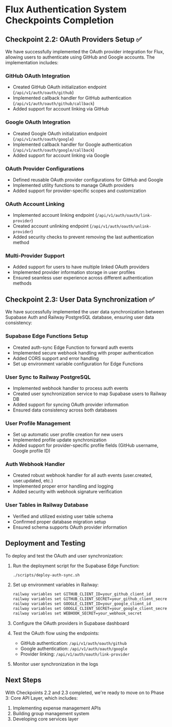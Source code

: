 # Flux Authentication System Checkpoints Completion

## Checkpoint 2.2: OAuth Providers Setup ✅

We have successfully implemented the OAuth provider integration for Flux, allowing users to authenticate using GitHub and Google accounts. The implementation includes:

### GitHub OAuth Integration
- Created GitHub OAuth initialization endpoint (`/api/v1/auth/oauth/github`)
- Implemented callback handler for GitHub authentication (`/api/v1/auth/oauth/github/callback`)
- Added support for account linking via GitHub

### Google OAuth Integration
- Created Google OAuth initialization endpoint (`/api/v1/auth/oauth/google`)
- Implemented callback handler for Google authentication (`/api/v1/auth/oauth/google/callback`)
- Added support for account linking via Google

### OAuth Provider Configurations
- Defined reusable OAuth provider configurations for GitHub and Google
- Implemented utility functions to manage OAuth providers
- Added support for provider-specific scopes and customization

### OAuth Account Linking
- Implemented account linking endpoint (`/api/v1/auth/oauth/link-provider`)
- Created account unlinking endpoint (`/api/v1/auth/oauth/unlink-provider`)
- Added security checks to prevent removing the last authentication method

### Multi-Provider Support
- Added support for users to have multiple linked OAuth providers
- Implemented provider information storage in user profiles
- Ensured seamless user experience across different authentication methods

## Checkpoint 2.3: User Data Synchronization ✅

We have successfully implemented the user data synchronization between Supabase Auth and Railway PostgreSQL database, ensuring user data consistency:

### Supabase Edge Functions Setup
- Created auth-sync Edge Function to forward auth events
- Implemented secure webhook handling with proper authentication
- Added CORS support and error handling
- Set up environment variable configuration for Edge Functions

### User Sync to Railway PostgreSQL
- Implemented webhook handler to process auth events
- Created user synchronization service to map Supabase users to Railway DB
- Added support for syncing OAuth provider information
- Ensured data consistency across both databases

### User Profile Management
- Set up automatic user profile creation for new users
- Implemented profile update synchronization
- Added support for provider-specific profile fields (GitHub username, Google profile ID)

### Auth Webhook Handler
- Created robust webhook handler for all auth events (user.created, user.updated, etc.)
- Implemented proper error handling and logging
- Added security with webhook signature verification

### User Tables in Railway Database
- Verified and utilized existing user table schema
- Confirmed proper database migration setup
- Ensured schema supports OAuth provider information

## Deployment and Testing

To deploy and test the OAuth and user synchronization:

1. Run the deployment script for the Supabase Edge Function:
   ```bash
   ./scripts/deploy-auth-sync.sh
   ```

2. Set up environment variables in Railway:
   ```bash
   railway variables set GITHUB_CLIENT_ID=your_github_client_id
   railway variables set GITHUB_CLIENT_SECRET=your_github_client_secret
   railway variables set GOOGLE_CLIENT_ID=your_google_client_id
   railway variables set GOOGLE_CLIENT_SECRET=your_google_client_secret
   railway variables set WEBHOOK_SECRET=your_webhook_secret
   ```

3. Configure the OAuth providers in Supabase dashboard

4. Test the OAuth flow using the endpoints:
   - GitHub authentication: `/api/v1/auth/oauth/github`
   - Google authentication: `/api/v1/auth/oauth/google`
   - Provider linking: `/api/v1/auth/oauth/link-provider`

5. Monitor user synchronization in the logs

## Next Steps

With Checkpoints 2.2 and 2.3 completed, we're ready to move on to Phase 3: Core API Layer, which includes:

1. Implementing expense management APIs
2. Building group management system
3. Developing core services layer 